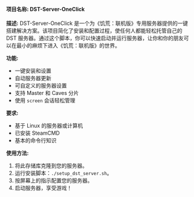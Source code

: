 #### 项目名称: DST-Server-OneClick

**描述:** DST-Server-OneClick 是一个为《饥荒：联机版》专用服务器提供的一键搭建解决方案。该项目简化了安装和配置过程，使任何人都能轻松托管自己的 DST 服务器。通过这个脚本，你可以快速启动并运行服务器，让你和你的朋友可以在最小的麻烦下进入《饥荒：联机版》的世界。

**功能:**

- 一键安装和设置
- 自动服务器更新
- 可自定义的服务器设置
- 支持 Master 和 Caves 分片
- 使用 `screen` 会话轻松管理

**要求:**

- 基于 Linux 的服务器或计算机
- 已安装 SteamCMD
- 基本的命令行知识

**使用方法:**

1. 将此存储库克隆到您的服务器。
2. 运行安装脚本：`./setup_dst_server.sh`。
3. 按屏幕上的指示配置您的服务器。
4. 启动服务器，享受游戏！
